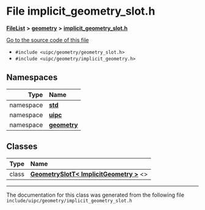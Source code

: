 

# File implicit\_geometry\_slot.h



[**FileList**](files.md) **>** [**geometry**](dir_04894967a28d068f10a69f6e8a07a2cb.md) **>** [**implicit\_geometry\_slot.h**](implicit__geometry__slot_8h.md)

[Go to the source code of this file](implicit__geometry__slot_8h_source.md)



* `#include <uipc/geometry/geometry_slot.h>`
* `#include <uipc/geometry/implicit_geometry.h>`













## Namespaces

| Type | Name |
| ---: | :--- |
| namespace | [**std**](namespacestd.md) <br> |
| namespace | [**uipc**](namespaceuipc.md) <br> |
| namespace | [**geometry**](namespaceuipc_1_1geometry.md) <br> |


## Classes

| Type | Name |
| ---: | :--- |
| class | [**GeometrySlotT&lt; ImplicitGeometry &gt;**](classuipc_1_1geometry_1_1_geometry_slot_t_3_01_implicit_geometry_01_4.md) &lt;&gt;<br> |



















































------------------------------
The documentation for this class was generated from the following file `include/uipc/geometry/implicit_geometry_slot.h`

